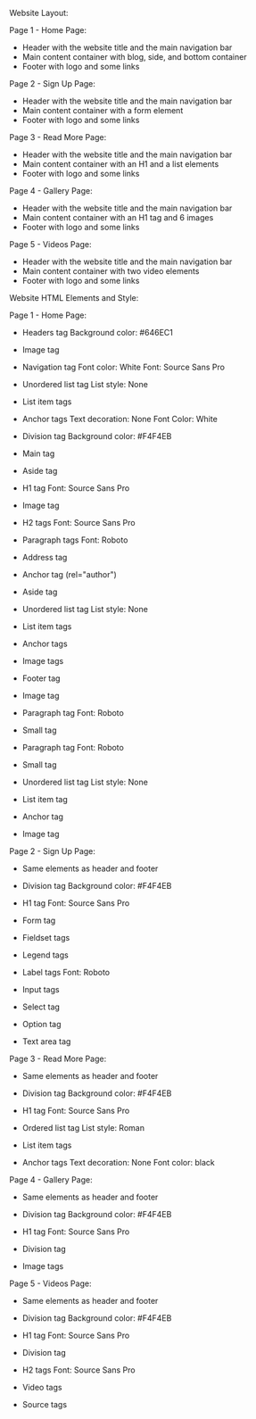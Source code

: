 Website Layout:

Page 1 - Home Page:
- Header with the website title and the main navigation bar
- Main content container with blog, side, and bottom container
- Footer with logo and some links

Page 2 - Sign Up Page:
- Header with the website title and the main navigation bar
- Main content container with a form element
- Footer with logo and some links

Page 3 - Read More Page:
- Header with the website title and the main navigation bar
- Main content container with an H1 and a list elements
- Footer with logo and some links

Page 4 - Gallery Page:
- Header with the website title and the main navigation bar
- Main content container with an H1 tag and 6 images
- Footer with logo and some links

Page 5 - Videos Page:
- Header with the website title and the main navigation bar
- Main content container with two video elements
- Footer with logo and some links


Website HTML Elements and Style:

Page 1 - Home Page:

- Headers tag
    Background color: #646EC1

- Image tag

- Navigation tag
    Font color: White
    Font: Source Sans Pro

- Unordered list tag
    List style: None

- List item tags

- Anchor tags
    Text decoration: None
    Font Color: White

- Division tag
    Background color: #F4F4EB

- Main tag

- Aside tag

- H1 tag
    Font: Source Sans Pro

- Image tag

- H2 tags
    Font: Source Sans Pro

- Paragraph tags
    Font: Roboto

- Address tag

- Anchor tag (rel="author")

- Aside tag

- Unordered list tag
    List style: None

- List item tags

- Anchor tags

- Image tags

- Footer tag

- Image tag

- Paragraph tag
    Font: Roboto

- Small tag

- Paragraph tag
    Font: Roboto

- Small tag

- Unordered list tag
    List style: None

- List item tag

- Anchor tag

- Image tag

Page 2 - Sign Up Page:

- Same elements as header and footer

- Division tag
    Background color: #F4F4EB

- H1 tag
    Font: Source Sans Pro

- Form tag

- Fieldset tags

- Legend tags

- Label tags
    Font: Roboto

- Input tags

- Select tag

- Option tag

- Text area tag

Page 3 - Read More Page:

- Same elements as header and footer

- Division tag
    Background color: #F4F4EB

- H1 tag
    Font: Source Sans Pro

- Ordered list tag
    List style: Roman

- List item tags

- Anchor tags
    Text decoration: None
    Font color: black

Page 4 - Gallery Page:

- Same elements as header and footer

- Division tag
    Background color: #F4F4EB

- H1 tag
    Font: Source Sans Pro

- Division tag

- Image tags

Page 5 - Videos Page:

- Same elements as header and footer

- Division tag
    Background color: #F4F4EB

- H1 tag
    Font: Source Sans Pro

- Division tag

- H2 tags
    Font: Source Sans Pro

- Video tags

- Source tags
